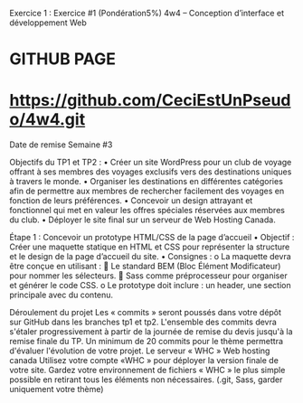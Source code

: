 Exercice 1 : 
Exercice #1 (Pondération5%)
4w4 – Conception d’interface et développement Web

# GITHUB PAGE
# https://github.com/CeciEstUnPseudo/4w4.git 


 Date de remise    Semaine #3            

Objectifs du TP1 et TP2 :
•	Créer un site WordPress pour un club de voyage offrant à ses membres des voyages exclusifs vers des destinations uniques à travers le monde.
•	Organiser les destinations en différentes catégories afin de permettre aux membres de rechercher facilement des voyages en fonction de leurs préférences.
•	Concevoir un design attrayant et fonctionnel qui met en valeur les offres spéciales réservées aux membres du club.
•	Déployer le site final sur un serveur de Web Hosting Canada.

Étape 1 : Concevoir un prototype HTML/CSS de la page d’accueil
•	Objectif :
Créer une maquette statique en HTML et CSS pour représenter la structure et le design de la page d’accueil du site.
•	Consignes :
o	La maquette devra être conçue en utilisant :
	Le standard BEM (Bloc Élément Modificateur) pour nommer les sélecteurs.
	Sass comme préprocesseur pour organiser et générer le code CSS.
o	Le prototype doit inclure : un header, une section principale avec du contenu.
 
 

 
Déroulement du projet
Les « commits » seront poussés dans votre dépôt sur GitHub dans les branches tp1 et tp2.
L'ensemble des commits devra s'étaler progressivement à partir de la journée de remise du devis jusqu'à la remise finale du TP.
Un minimum de 20 commits pour le thème permettra d'évaluer l'évolution de votre projet.
Le serveur « WHC » Web hosting canada
Utilisez votre compte «WHC » pour déployer la version finale de votre site.
Gardez votre environnement de fichiers « WHC » le plus simple possible en retirant tous les éléments non nécessaires. (.git, Sass, garder uniquement votre thème)
